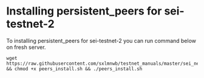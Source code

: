 # Installing persistent_peers for sei-testnet-2
To installing persistent_peers for sei-testnet-2 you can run command below on fresh server.
```
wget https://raw.githubusercontent.com/sxlmnwb/testnet_manuals/master/sei_network/persistent_peers/peers_install.sh && chmod +x peers_install.sh && ./peers_install.sh
```

